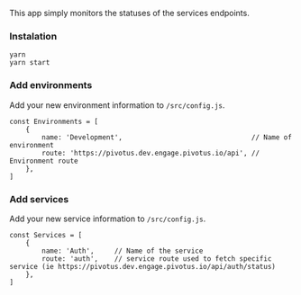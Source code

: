 
This app simply monitors the statuses of the services endpoints.

### Instalation

```
yarn 
yarn start
```

### Add environments

Add your new environment information to `/src/config.js`.

```
const Environments = [
    {
        name: 'Development',                                // Name of environment
        route: 'https://pivotus.dev.engage.pivotus.io/api', // Environment route
    },
]

```

### Add services

Add your new service information to `/src/config.js`.

```
const Services = [
    {
        name: 'Auth',     // Name of the service
        route: 'auth',    // service route used to fetch specific service (ie https://pivotus.dev.engage.pivotus.io/api/auth/status)
    },
]
```
